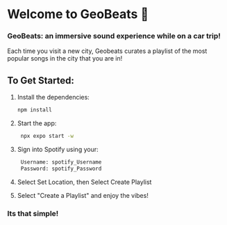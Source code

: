 # Welcome to GeoBeats 👋

### GeoBeats: an immersive sound experience while on a car trip!

Each time you visit a new city, Geobeats curates a playlist of the most popular songs in the city that you are in!

## To Get Started:

1. Install the dependencies:

   ```bash
   npm install
   ```

2. Start the app:

   ```bash
    npx expo start -w
   ```

3. Sign into Spotify using your:

   ```bash
    Username: spotify_Username
    Password: spotify_Password
   ```

4. Select Set Location, then Select Create Playlist

5. Select "Create a Playlist" and enjoy the vibes!

### Its that simple! 

